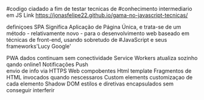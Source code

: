 #codigo ciadado a fim de testar tecnicas de #conhecimento intermediario em JS
Link https://jonasfelipe22.github.io/gama-no-javascript-tecnicas/ 


definiçoes 
SPA 
Significa Aplicação de Página Única, e trata-se de um método - relativamente novo - para o desenvolvimento web baseado em técnicas de front-end, usando sobretudo de #JavaScript e seus frameworks'Lucy Google'

PWA 
dados continuam sem conectividade
Service Workers atualiza sozinho qando online1
Notificações Push  
envio de info via HTTPS
Web compobentes
Html template Fragmentos de HTML invocados quando nescessaros
Custom elements customizaçao de cada elemento
Shadow DOM estilos e diretivas encapsulados sem conseguir interferir 

